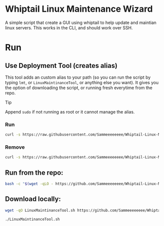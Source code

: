 # Whiptail Linux Maintenance Wizard

A simple script that create a GUI using whiptail to help update and maintian linux servers. This works in the CLI, and should work over SSH.

# Run
## Use Deployment Tool (creates alias)
This tool adds an custom alias to your path (so you can run the script by typing `lmt`, or `LinuxMaintinanceTool`, or anything else you want). It gives you the option of downloading the script, or running fresh everytime from the repo. 

> [!TIP]
> Append `sudo` if not running as root or it cannot manage the alias. 

### Run
``` bash 
curl -s https://raw.githubusercontent.com/Sammeeeeeeee/Whiptail-Linux-Maintenance-Wizard/main/AddToPathDeploymentTool | bash -s
```

### Remove
``` bash 
curl -s https://raw.githubusercontent.com/Sammeeeeeeee/Whiptail-Linux-Maintenance-Wizard/main/AddToPathDeploymentTool | bash -s -- -remove
```

## Run from the repo:
``` Bash
bash -c "$(wget -qLO - https://github.com/Sammeeeeeeee/Whiptail-Linux-Maintenance-Wizard/raw/main/LinuxMaintinanceTool.sh)"
```

## Download locally:
``` Bash
wget -qO LinuxMaintinanceTool.sh https://github.com/Sammeeeeeeee/Whiptail-Linux-Maintenance-Wizard/raw/main/LinuxMaintinanceTool.sh
```
```
./LinuxMaintinanceTool.sh
```